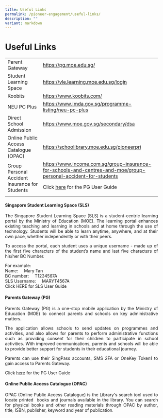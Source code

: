 ```yaml
---
title: Useful Links
permalink: /pioneer-engagement/useful-links/
description: ""
variant: markdown
---
```

# Useful Links

<table>
<tbody>
<tr>
<td>Parent Gateway</td>
<td><a href="https://pg.moe.edu.sg/">https://pg.moe.edu.sg/</a></td>
</tr>
<tr>
<td>Student Learning Space</td>
<td><a href="https://vle.learning.moe.edu.sg/login">https://vle.learning.moe.edu.sg/login</a></td>
</tr>
<tr>
<td>Koobits</td>
<td><a href="https://www.koobits.com/">https://www.koobits.com/</a></td>
</tr>
<tr>
<td>NEU PC Plus</td>
<td><a href="https://www.imda.gov.sg/programme-listing/neu-pc-plus">https://www.imda.gov.sg/programme-listing/neu-pc-plus</a></td>
</tr>
<tr>
<td>Direct School Admission</td>
<td><a href="https://www.moe.gov.sg/secondary/dsa">https://www.moe.gov.sg/secondary/dsa</a></td>
</tr>
<tr>
<td>Online Public Access Catalogue (OPAC)</td>
<td><a href="https://schoolibrary.moe.edu.sg/pioneerpri">https://schoolibrary.moe.edu.sg/pioneerpri</a></td>
</tr>
<tr>
<td>Group Personal Accident Insurance for Students</td>
<td><a href="https://www.income.com.sg/group-insurance-for-schools-and-centres-and-moe/group-personal-accident-for-students">https://www.income.com.sg/group-insurance-for-schools-and-centres-and-moe/group-personal-accident-for-students</a>

Click [here](/files/Parents-Gateway-User-Guide.pdf) for the PG User Guide</td>
</tr>
</tbody>
</table>


#### Singapore Student Learning Space (SLS)

<p align="Justify">The Singapore Student Learning Space (SLS) is a student-centric learning portal by the Ministry of Education (MOE). The learning portal enhances existing teaching and learning in schools and at home through the use of technology. Students will be able to learn anytime, anywhere, and at their own pace, whether independently or with their peers.</p>

<p align="Justify">To access the portal, each student uses a unique username - made up of the first five characters of the student’s name and last five characters of his/her BC Number.</p>

For example:<br>
Name: &nbsp; &nbsp; Mary Tan<br>
BC number: &nbsp; &nbsp; T1234567A<br>
SLS Username: &nbsp; &nbsp; MARYT4567A<br>
Click HERE for SLS User Guide

#### Parents Gateway (PG)

<p align="Justify">Parents Gateway (PG) is a one-stop mobile application by the Ministry of Education (MOE) to connect parents and schools on key administrative matters.</p>

<p align="Justify">The application allows schools to send updates on programmes and activities, and also allows for parents to perform administrative functions such as providing consent for their children to participate in school activities. With improved communications, parents and schools will be able to provide better support for students in their educational journey.</p>

<p align="Justify">Parents can use their SingPass accounts, SMS 2FA or OneKey Token1 to gain access to Parents Gateway.</p>

Click [here](/files/Parents-Gateway-User-Guide.pdf) for the PG User Guide

#### Online Public Access Catalogue (OPAC)

<p align="Justify">OPAC (Online Public Access Catalogue) is the Library's search tool used to locate printed&nbsp; books and journals available in the library. You can search for physical books and other reading materials through OPAC by author, title, ISBN, publisher, keyword and year of publication.</p>